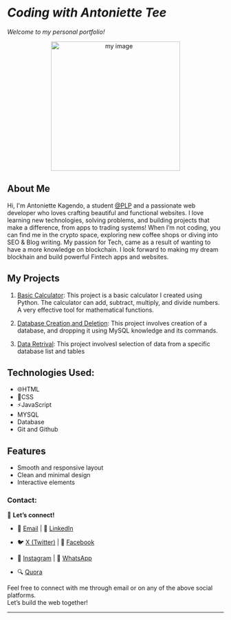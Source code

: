 # *Coding with Antoniette Tee*

*Welcome to my personal portfolio!*
<p align="center">
 <img src="https://imgur.com/RKRrsYv.jpg" width="300" alt="my image">
</p>


## About Me

Hi, I'm Antoniette Kagendo, a student [@PLP](https://academy.powerlearnprojectafrica.org/profile) and a passionate web developer who loves crafting beautiful and functional websites. I love learning new technologies, solving problems, and building projects that make a difference, from apps to trading systems! When I’m not coding, you can find me in the crypto space, exploring new coffee shops or diving into SEO & Blog writing. My passion for Tech, came as a result of wanting to have a more knowledge on blockchain. I look forward to making my dream blockhain and build powerful Fintech apps and websites.

## My Projects
1. [Basic Calculator](https://github.com/Gratitude311/basic-calculator.git): This project is a basic calculator I created using Python. The calculator can add, subtract, multiply, and divide numbers. A very effective tool for mathematical functions.

2. [Database Creation,and Deletion](https://github.com/PLP-Database-Design/wk-1-Gratitude311.git): This project involves creation of a database, and dropping it using MySQL knowledge and its commands.

3. [Data Retrival](https://github.com/PLP-Database-Design/wk-2a-Fxroyalempres.git):  This project involvesI selection of data from a specific database list and tables

## Technologies Used:
- 🌐HTML
- 🎨CSS
- ⚡JavaScript
-  MYSQL
-  Database
-  Git and Github

## Features
- Smooth and responsive layout
- Clean and minimal design
- Interactive elements

### Contact:
🔗 **Let’s connect!**  
- 📧 [Email](mailto:antoniettekagendo@gmail.com)                | 👔 [LinkedIn](https://www.linkedin.com/in/antoniette-kagendo)

- 🐦 [X (Twitter)](https://x.com/AntonietteKage2)               | 📘 [Facebook](https://www.facebook.com/share/1LCod87zyU/)
                                                                                                                                          
- 📸 [Instagram](https://www.instagram.com/antoniette_tee)      | 💬 [WhatsApp](https://wa.me/message/RCMUTCNFYPUEI1)

- 🔍 [Quora](https://www.quora.com/profile/Antoniette-Kagendo)


Feel free to connect with me through email or on any of the above social platforms.  
Let’s build the web together!

---
